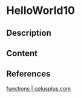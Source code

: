 # HelloWorld10

## Description




## Content



## References

[functions | cplusplus.com](https://cplusplus.com/doc/tutorial/functions/)
